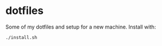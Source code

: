 # dotfiles
Some of my dotfiles and setup for a new machine. Install with:

```bash
./install.sh
```
